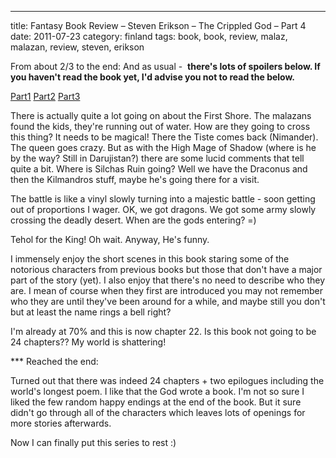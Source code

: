 ---
title: Fantasy Book Review – Steven Erikson – The Crippled God – Part 4
date: 2011-07-23
category: finland
tags: book, book, review, malaz, malazan, review, steven, erikson

From about 2/3 to the end: And as usual -  **there's lots of spoilers below. If you haven't read the book yet, I'd advise you not to read the below.**

[Part1](http://www.guldmyr.com/fantasy-book-review-steven-erikson-the-crippled-god-part-1/ "part1") [Part2](http://www.guldmyr.com/fantasy-book-review-%e2%80%93-steven-erikson-%e2%80%93-the-crippled-god-%e2%80%93-part-2/ "part2") [Part3](http://www.guldmyr.com/fantasy-book-review-steven-erikson-the-crippled-god-part-3/ "part3") 

There is actually quite a lot going on about the First Shore. The malazans found the kids, they're running out of water. How are they going to cross this thing? It needs to be magical! There the Tiste comes back (Nimander). The queen goes crazy. But as with the High Mage of Shadow (where is he by the way? Still in Darujistan?) there are some lucid comments that tell quite a bit. Where is Silchas Ruin going? Well we have the Draconus and then the Kilmandros stuff, maybe he's going there for a visit.

The battle is like a vinyl slowly turning into a majestic battle - soon getting out of proportions I wager. OK, we got dragons. We got some army slowly crossing the deadly desert. When are the gods entering? =)

Tehol for the King! Oh wait. Anyway, He's funny.

I immensely enjoy the short scenes in this book staring some of the notorious characters from previous books but those that don't have a major part of the story (yet). I also enjoy that there's no need to describe who they are. I mean of course when they first are introduced you may not remember who they are until they've been around for a while, and maybe still you don't but at least the name rings a bell right?

I'm already at 70% and this is now chapter 22. Is this book not going to be 24 chapters?? My world is shattering!

\*\*\* Reached the end:

Turned out that there was indeed 24 chapters + two epilogues including the world's longest poem. I like that the God wrote a book. I'm not so sure I liked the few random happy endings at the end of the book. But it sure didn't go through all of the characters which leaves lots of openings for more stories afterwards.

Now I can finally put this series to rest :)
